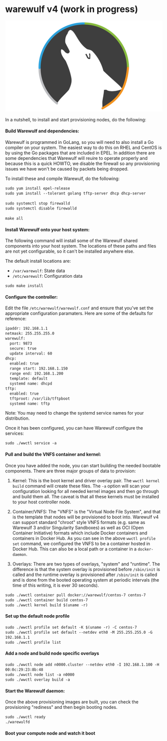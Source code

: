 # warewulf v4 (work in progress)

![Warewulf](warewulf-logo.png)

In a nutshell, to install and start provisioning nodes, do the following:

#### Build Warewulf and dependencies:

Warewulf is programmed in GoLang, so you will need to also install a Go compiler
on your system. The easiest way to do this on RHEL and CentOS is by using the Go
packages that are included in EPEL. In addition there are some dependencies that
Warewulf will reuire to operate properly and because this is a quick HOWTO, we
disable the firewall so any provisioning issues we have won't be caused by
packets being dropped.

To install these and compile Warewulf, do the following:

```
sudo yum install epel-release
sudo yum install --tolerant golang tftp-server dhcp dhcp-server

sudo systemctl stop firewalld
sudo systemctl disable firewalld

make all
```
    
#### Install Warewulf onto your host system:

The following command will install some of the Warewulf shared components into your
host system. The locations of these paths and files are not yet configurable, so
it can't be installed anywhere else.

The default install locations are:

* `/var/warewulf`: State data
* `/etc/warewulf`: Configuration data

```
sudo make install
```

#### Configure the controller:

Edit the file `/etc/warewulf/warewulf.conf` and ensure that you've set the
appropriate configuration paramaters. Here are some of the defaults for reference:

```
ipaddr: 192.168.1.1
netmask: 255.255.255.0
warewulf:
  port: 9873
  secure: true
  update interval: 60
dhcp:
  enabled: true
  range start: 192.168.1.150
  range end: 192.168.1.200
  template: default
  systemd name: dhcpd
tftp:
  enabled: true
  tftproot: /var/lib/tftpboot
  systemd name: tftp
```

Note: You may need to change the systemd service names for your distribution.

Once it has been configured, you can have Warewulf configure the services:

```
sudo ./wwctl service -a
```

#### Pull and build the VNFS container and kernel:

Once you have added the node, you can start building the needed bootable components.
There are three major groups of data to provision:

1. Kernel: This is the boot kernel and driver overlay pair. The `wwctl kernel build`
   command will create these files. The `-a` option will scan your configuration looking
   for all needed kernel images and then go through and build them all. The caveat is
   that all these kernels must be installed to your host controller node.

1. Container/VNFS: The "VNFS" is the "Virtual Node File System", and that is the template that
   nodes will be provisioned to boot into. Warewulf v4 can support standard "chroot"
   style VNFS formats (e.g. same as Warewulf 3 and/or Singularity Sandboxes) as well as
   OCI (Open Container Initiative) formats which include Docker containers and containers
   in Docker Hub. As you can see in the above `wwctl profile set` command, we configured
   the VNFS to be a container hosted in Docker Hub. This can also be a local path or a
   container in a `docker-daemon`.

1. Overlays: There are two types of overlays, "system" and "runtime". The difference is
   that the system overlay is provisioned before `/sbin/init` is called and the runtime
   overlay is provisioned after `/sbin/init` is called and is done from the booted operating
   system at periodic intervals (the time of this writing, it is ever 30 seconds).
   

```
sudo ./wwctl container pull docker://warewulf/centos-7 centos-7
sudo ./wwctl container build centos-7
sudo ./wwctl kernel build $(uname -r)
```

#### Set up the default node profile

```
sudo ./wwctl profile set default -K $(uname -r) -C centos-7
sudo ./wwctl profile set default --netdev eth0 -M 255.255.255.0 -G 192.168.1.1
sudo ./wwctl profile list
```
    
#### Add a node and build node specific overlays

```
sudo ./wwctl node add n0000.cluster --netdev eth0 -I 192.168.1.100 -H 00:0c:29:23:8b:48
sudo ./wwctl node list -a n0000
sudo ./wwctl overlay build -a
```
    
#### Start the Warewulf daemon:

Once the above provisioning images are built, you can check the provisioning "rediness"
and then begin booting nodes.

```
sudo ./wwctl ready
./warewulfd
```
    
#### Boot your compute node and watch it boot

